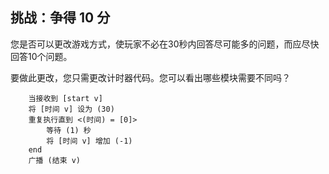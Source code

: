 ## 挑战：争得 10 分

您是否可以更改游戏方式，使玩家不必在30秒内回答尽可能多的问题，而应尽快回答10个问题。

要做此更改，您只需更改计时器代码。您可以看出哪些模块需要不同吗？

```blocks3
    当接收到 [start v]
    将 [时间 v] 设为 (30)
    重复执行直到 <(时间) = [0]>
        等待 (1) 秒
        将 [时间 v] 增加 (-1)
    end
    广播 (结束 v)
```